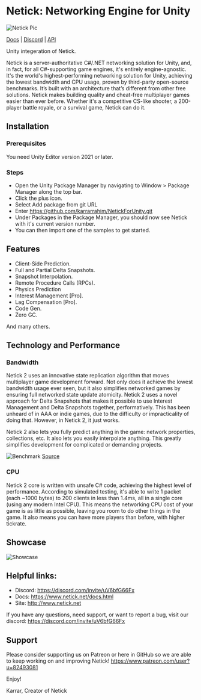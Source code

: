 # Netick: Networking Engine for Unity

![Netick Pic](https://i.ibb.co/QbCLKD3/Netick-Github.png)

[Docs](https://netick.net/docs/2/index.html) | [Discord](https://discord.com/invite/uV6bfG66Fx) | [API](https://netick.net/docs/2/api/index.html)

Unity integeration of Netick.

Netick is a server-authoritative C#/.NET networking solution for Unity, and, in fact, for all C#-supporting game engines, it's entirely engine-agnostic. It's the world's highest-performing networking solution for Unity, achieving the lowest bandwidth and CPU usage, proven by third-party open-source benchmarks. It’s built with an architecture that’s different from other free solutions. Netick makes building quality and cheat-free multiplayer games easier than ever before. Whether it's a competitive CS-like shooter, a 200-player battle royale, or a survival game, Netick can do it. 

## Installation

### Prerequisites
You need Unity Editor version 2021 or later.

### Steps
- Open the Unity Package Manager by navigating to Window > Package Manager along the top bar.
- Click the plus icon.
- Select Add package from git URL
- Enter https://github.com/karrarrahim/NetickForUnity.git
- Under Packages in the Package Manager, you should now see Netick with it's current version number.
- You can then import one of the samples to get started.


## Features
  * Client-Side Prediction.
  * Full and Partial Delta Snapshots.
  * Snapshot Interpolation.
  * Remote Procedure Calls (RPCs).
  * Physics Prediction
  * Interest Management [Pro].
  * Lag Compensation [Pro].
  * Code Gen.
  * Zero GC.

And many others.

## Technology and Performance
### Bandwidth
Netick 2 uses an innovative state replication algorithm that moves multiplayer game development forward. Not only does it achieve the lowest bandwidth usage ever seen, but it also simplifies networked games by ensuring full networked state update atomicity. Netick 2 uses a novel approach for Delta Snapshots that makes it possible to use Interest Management and Delta Snapshots together, performatively. This has been unheard of in AAA or indie games, due to the difficulty or impracticality of doing that. However, in Netick 2, it just works.

Netick 2 also lets you fully predict anything in the game: network properties, collections, etc. It also lets you easily interpolate anything. This greatly simplifies development for complicated or demanding projects.

![Benchmark](https://i.ibb.co/3cwvNjk/chart-1.png)
[Source](https://github.com/StinkySteak/unity-netcode-benchmark)

### CPU

Netick 2 core is written with unsafe C# code, achieving the highest level of performance. According to simulated testing, it's able to write 1 packet (each ~1000 bytes) to 200 clients in less than 1.4ms, all in a single core (using any modern Intel CPU). This means the networking CPU cost of your game is as little as possible, leaving you room to do other things in the game. It also means you can have more players than before, with higher tickrate.


## Showcase
![Showcase](https://i.ibb.co/gPMHc7G/netick-games2.png)


## Helpful links:
  * Discord: https://discord.com/invite/uV6bfG66Fx
  * Docs: https://www.netick.net/docs.html
  * Site: http://www.netick.net

If you have any questions, need support, or want to report a bug, visit our discord: 
https://discord.com/invite/uV6bfG66Fx
 
## Support
Please consider supporting us on Patreon or here in GitHub so we are able to keep working on and improving Netick!
https://www.patreon.com/user?u=82493081

Enjoy!

Karrar,
Creator of Netick